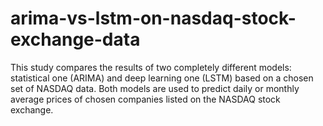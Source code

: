 # arima-vs-lstm-on-nasdaq-stock-exchange-data
This study compares the results of two completely different models: statistical one (ARIMA) and deep learning one (LSTM) based on a chosen set of NASDAQ data. Both models are used to predict daily or monthly average prices of chosen companies listed on the NASDAQ stock exchange.
